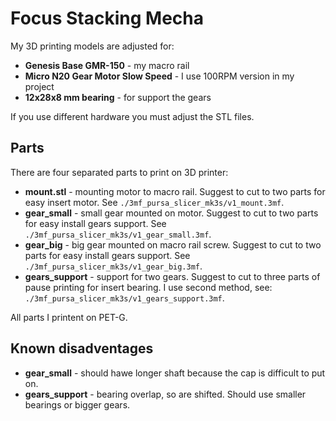 # Focus Stacking Mecha

My 3D printing models are adjusted for:

* **Genesis Base GMR-150** - my macro rail
* **Micro N20 Gear Motor Slow Speed** - I use 100RPM version in my project
* **12x28x8 mm bearing** - for support the gears

If you use different hardware you must adjust the STL files.

## Parts

There are four separated parts to print on 3D printer:

* **mount.stl** - mounting motor to macro rail. Suggest to cut to two parts for easy insert motor. See `./3mf_pursa_slicer_mk3s/v1_mount.3mf`.
* **gear_small** - small gear mounted on motor. Suggest to cut to two parts for easy install gears support. See `./3mf_pursa_slicer_mk3s/v1_gear_small.3mf`.
* **gear_big** - big gear mounted on macro rail screw. Suggest to cut to two parts for easy install gears support. See `./3mf_pursa_slicer_mk3s/v1_gear_big.3mf`.
* **gears_support** - support for two gears. Suggest to cut to three parts of pause printing for insert bearing. I use second method, see: `./3mf_pursa_slicer_mk3s/v1_gears_support.3mf`.

All parts I printent on PET-G.

## Known disadventages

* **gear_small** - should hawe longer shaft because the cap is difficult to put on.
* **gears_support** - bearing overlap, so are shifted. Should use smaller bearings or bigger gears.
